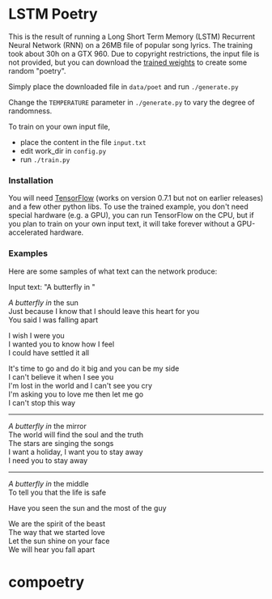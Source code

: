 
LSTM Poetry
===========

This is the result of running a Long Short Term Memory (LSTM) Recurrent Neural Network (RNN)
on a 26MB file of popular song lyrics. The training took about 30h on a GTX 960.
Due to copyright restrictions, the input file is not provided,
but you can download the [trained weights](https://yadi.sk/d/VFv5AuhtqsYrd)
to create some random "poetry".

Simply place the downloaded file in `data/poet` and run `./generate.py`

Change the `TEMPERATURE` parameter in `./generate.py` to vary the degree of randomness.

To train on your own input file, 
 - place the content in the file `input.txt`
 - edit work_dir in `config.py`
 - run `./train.py`


### Installation

You will need [TensorFlow](https://www.tensorflow.org/) (works on version 0.7.1 but not on earlier releases)
and a few other python libs. 
To use the trained example, you don't need special hardware (e.g. a GPU), you can run TensorFlow
on the CPU, but if you plan to train on your own input text, it will take forever without
a GPU-accelerated hardware.

### Examples

Here are some samples of what text can the network produce:

Input text: "A butterfly in "

*A butterfly in* the sun  
Just because I know that I should leave this heart for you  
You said I was falling apart  

I wish I were you  
I wanted you to know how I feel  
I could have settled it all  

It's time to go and do it big and you can be my side  
I can't believe it when I see you  
I'm lost in the world and I can't see you cry  
I'm asking you to love me then let me go  
I can't stop this way  

***

*A butterfly in* the mirror  
The world will find the soul and the truth  
The stars are singing the songs  
I want a holiday, I want you to stay away  
I need you to stay away  

***

*A butterfly in* the middle  
To tell you that the life is safe  

Have you seen the sun and the most of the guy  

We are the spirit of the beast  
The way that we started love  
Let the sun shine on your face  
We will hear you fall apart  




# compoetry
